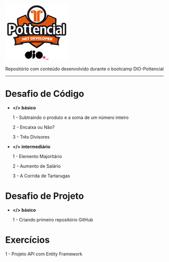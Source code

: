![Logo.png](https://github.com/fgandraf/dio-bootcamp-pottencial/blob/main/Assets/Logo.png)

Repositório com conteúdo desenvolvido durante o bootcamp DIO-Pottencial

---

# Desafio de Código

- **</> básico**
  
  1 - Subtraindo o produto e a soma de um número inteiro
  
  2 - Encaixa ou Não?
  
  3 - Três Divisores

- **</> intermediário**
  
  1 - Elemento Majoritário
  
  2 - Aumento de Salário
  
  3 - A Corrida de Tartarugas


# Desafio de Projeto

- **</> básico**
  
  1 - Criando primeiro repositório GitHub


# Exercícios

  1 - Projeto API com Entity Framework